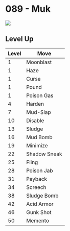 # 089 - Muk
![][089]

## Level Up

Level | Move
---   | ---
  1   | Moonblast
  1   | Haze
  1   | Curse
  1   | Pound
  1   | Poison Gas
  4   | Harden
  7   | Mud-Slap
 10   | Disable
 13   | Sludge
 16   | Mud Bomb
 19   | Minimize
 22   | Shadow Sneak
 25   | Fling
 28   | Poison Jab
 31   | Payback
 34   | Screech
 38   | Sludge Bomb
 42   | Acid Armor
 46   | Gunk Shot
 50   | Memento



[089]: /img/pokemon/089.png
